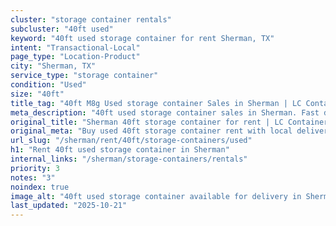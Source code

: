 ```yaml
---
cluster: "storage container rentals"
subcluster: "40ft used"
keyword: "40ft used storage container for rent Sherman, TX"
intent: "Transactional-Local"
page_type: "Location-Product"
city: "Sherman, TX"
service_type: "storage container"
condition: "Used"
size: "40ft"
title_tag: "40ft M8g Used storage container Sales in Sherman | LC Container"
meta_description: "40ft used storage container sales in Sherman. Fast delivery, competitive pricing. Serving storage containers area. Quote ID: R5M. Call (214) 524-4168 for your free quote today."
original_title: "Sherman 40ft storage container for rent | LC Container"
original_meta: "Buy used 40ft storage container rent with local delivery in Sherman, TX. LC Container — local Since 2003. Request a fast quote today."
url_slug: "/sherman/rent/40ft/storage-containers/used"
h1: "Rent 40ft used storage container in Sherman"
internal_links: "/sherman/storage-containers/rentals"
priority: 3
notes: "3"
noindex: true
image_alt: "40ft used storage container available for delivery in Sherman"
last_updated: "2025-10-21"
---
```


<!-- TODO: Add unique city/inventory copy, images, and internal links here. -->
